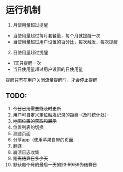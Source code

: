 # 运行机制

1. 月使用量超过提醒
  - 当使用量超过每月套餐量，每个月就提醒一次
  - 当使用量超过用户设置的百分比，每次触发，每次提醒

2. 日使用量超过提醒
  - 1天只提醒一次
  - 当日使用量超过用户设置的日使用量
  
 提醒只有在用户关闭流量提醒时，才会停止提醒


## TODO:

1. ~~今日已用需要能及时更新~~
2. ~~用户可自定义定位触发记录的距离（及时统计处）~~
3. ~~地图位置的获取和展示~~
4. 位置列表的切换
5. 测速页面
6. 分享app（使用苹果自带的页面
7. 翻译
8. 崩溃日志收集
9. ~~距离结算日多少天~~
10. ~~默认每个月的最后一天的23:59:59为结算日~~
